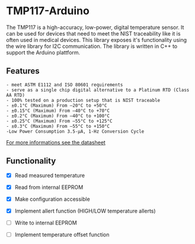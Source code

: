 # TMP117-Arduino

The TMP117 is a high-accuracy, low-power, digital temperature sensor. It can be used for devices that need to meet the NIST traceability like it is often used in medical devices.
This library exposes it's functionality using the wire library for I2C communication. The library is written in C++ to support the Arduino plattform.

## Features
    - meet ASTM E1112 and ISO 80601 requirements 
    - serve as a single chip digital alternative to a Platinum RTD (Class AA RTD)
    - 100% tested on a production setup that is NIST traceable
    - ±0.1°C (Maximum) From –20°C to +50°C
    - ±0.15°C (Maximum) From –40°C to +70°C
    - ±0.2°C (Maximum) From –40°C to +100°C
    - ±0.25°C (Maximum) From –55°C to +125°C
    - ±0.3°C (Maximum) From –55°C to +150°C
    -Low Power Consumption 3.5-µA, 1-Hz Conversion Cycle

    
[For more informations see the datasheet](http://www.ti.com/lit/ds/symlink/tmp117.pdf)
   
## Functionality

- [x] Read measured temperature
- [X] Read from internal EEPROM
- [x] Make configuration accessible
- [x] Implement allert function (HIGH/LOW temperature allerts) 
- [ ] Write to internal EEPROM
- [ ] Implement temperature offset function
 